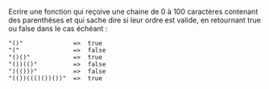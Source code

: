 Ecrire une fonction qui reçoive une chaine de 0 à 100 caractères contenant des parenthèses et qui sache dire si leur ordre est valide,  en retournant true ou false dans le cas échéant : 
````
"()"              =>  true
"("               =>  false
"()()"            =>  true
"())(()"          =>  false
")(()))"          =>  false
"(())((()())())"  =>  true
````
